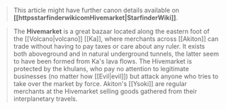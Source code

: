 



> This article might have further canon details available on **[[httpsstarfinderwikicomHivemarket|StarfinderWiki]]**.


> The **Hivemarket** is a great bazaar located along the eastern foot of the [[Volcano|volcano]] [[Ka]], where merchants across [[Akiton]] can trade without having to pay taxes or care about any ruler. It exists both aboveground and in natural underground tunnels, the latter seem to have been formed from Ka's lava flows. The Hivemarket is protected by the khulans, who pay no attention to legitimate businesses (no matter how [[Evil|evil]]) but attack anyone who tries to take over the market by force. Akiton's [[Ysoki]] are regular merchants at the Hivemarket selling goods gathered from their interplanetary travels.







